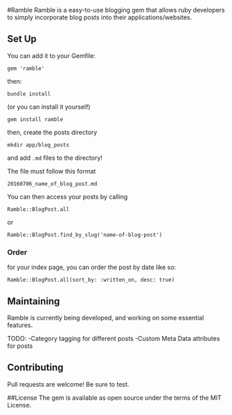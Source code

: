 #Ramble
Ramble is a easy-to-use blogging gem that allows ruby developers to simply
incorporate blog posts into their applications/websites.

## Set Up
You can add it to your Gemfile:
```
gem 'ramble'
```
then:

```
bundle install
```
(or you can install it yourself)
```
gem install ramble
```


then, create the posts directory

```
mkdir app/blog_posts
```
and add `.md` files to the directory!

The file must follow this format

```
20160706_name_of_blog_post.md
```
You can then access your posts by calling

```
Ramble::BlogPost.all
```
or
```
Ramble::BlogPost.find_by_slug('name-of-blog-post')
```

### Order

for your index page, you can order the post by date like so:
```
Ramble::BlogPost.all(sort_by: :written_on, desc: true)
```


## Maintaining
Ramble is currently being developed, and working on some essential
features.

TODO: 
  -Category tagging for different posts
  -Custom Meta Data attributes for posts

## Contributing

Pull requests are welcome! Be sure to test.

##License
The gem is available as open source under the terms of the MIT License.
